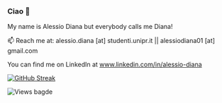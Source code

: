 ### Ciao 👋
My name is Alessio Diana but everybody calls me Diana!

 📫 Reach me at: alessio.diana [at] studenti.unipr.it || alessiodiana01 [at] gmail.com
 
 You can find me on LinkedIn at www.linkedin.com/in/alessio-diana



[![GitHub Streak](https://streak-stats.demolab.com?user=jokerale&theme=dark&border_radius=50&date_format=j%20M%5B%20Y%5D&card_width=700)](https://git.io/streak-stats)

<img style="text-align: center;" src="https://komarev.com/ghpvc/?username=jokerale&style=flat-square&color=blue" alt="Views bagde"/>

<!--
**jokerale/jokerale** is a ✨ _special_ ✨ repository because its `README.md` (this file) appears on your GitHub profile.

Here are some ideas to get you started:

- 🔭 I’m currently working on ...
- 🌱 I’m currently learning ...
- 👯 I’m looking to collaborate on ...
- 🤔 I’m looking for help with ...
- 💬 Ask me about ...
- 😄 Pronouns: ...
- ⚡ Fun fact: ...
-->
